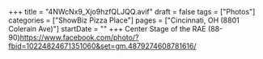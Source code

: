 +++
title = "4NWcNx9_Xjo9hzfQLJQQ.avif"
draft = false
tags = ["Photos"]
categories = ["ShowBiz Pizza Place"]
pages = ["Cincinnati, OH (8801 Colerain Ave)"]
startDate = ""
+++
Center Stage of the RAE (88-90)https://www.facebook.com/photo/?fbid=10224824671351060&set=gm.4879274608781616/
